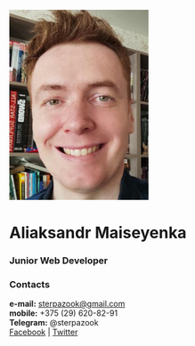 ![applicant's photo](/pics/am-photo.jpg "Aliaksandr Maiseyenka")
# Aliaksandr Maiseyenka
### Junior Web Developer
### Contacts
**e-mail:** sterpazook@gmail.com\
**mobile:** +375 (29) 620-82-91\
**Telegram:** @sterpazook\
[Facebook](https://www.facebook.com/alexander.moiseyenko "Aliaksandr Maiseyenka") | [Twitter](https://www.twitter.com/sterpazook "sterpazook")